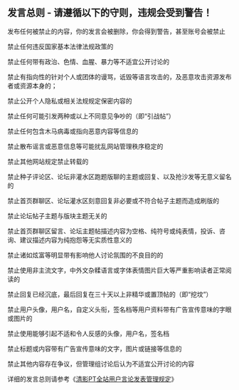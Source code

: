 ## 发言总则 - 请遵循以下的守则，违规会受到警告！

 发布任何被禁止的内容，你的发言会被删除，你会得到警告，甚至账号会被禁止

 禁止任何违反国家基本法律法规政策的

 禁止任何带有政治、色情、血腥、暴力等不适宜公开讨论的

 禁止有指向性的针对个人或团体的谩骂，诋毁等语言攻击的，及恶意攻击资源发布者或资源本身的；

 禁止公开个人隐私或相关法规规定保密内容的

 禁止任何可能引发两种或以上不同意见争吵的（即“引战帖”）

 禁止任何包含木马病毒或指向恶意内容等信息的

 禁止散布谣言或恶意信息等可能扰乱网站管理秩序稳定的

 禁止其他网站规定禁止转载的

 禁止种子评论区、论坛非灌水区跑题版聊的主题或回复、以及抢沙发等无意义留名的

 禁止首页群聊区、论坛灌水区刻意回复非必要或不符合帖子主题而造成刷版的

 禁止论坛帖子主题与版块主题无关的

 禁止首页群聊区留言、论坛主题帖描述内容为空格、纯符号或纯表情，投诉、咨询、建议描述内容为纯抱怨等无实质性意义的

 禁止诸如炫富等明显带有影响他人讨论氛围的不良目的的

 禁止使用非主流文字，中外文杂糅语言或字体表情图片巨大等严重影响读者正常阅读的

 禁止回复已经沉底，最后回复在三十天以上非精华或置顶帖的（即“挖坟”）

 禁止用户头像，用户名，自定义头衔，签名档等用户资料带有广告宣传意味的字眼或图片的

 禁止使用能够引起不适和令人反感的头像，用户名，签名档

 禁止标题或内容带有广告宣传意味的文字，图片或链接等信息的

 禁止其他内容存在争议，但管理组讨论后认为不适宜公开讨论的内容

 详细的发言总则请参考《[清影PT全站用户言论发表管理规定](http://pt.hit.edu.cn/forums.php?action=viewtopic&forumid=1&topicid=3724)》 